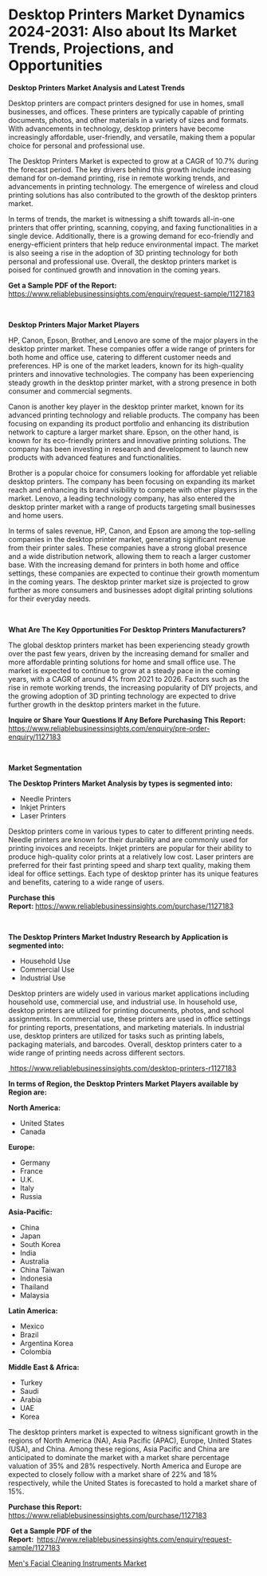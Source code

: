 <p><h1>Desktop Printers Market Dynamics 2024-2031: Also about Its Market Trends, Projections, and Opportunities</h1></p><p><strong>Desktop Printers Market Analysis and Latest Trends</strong></p>
<p><p>Desktop printers are compact printers designed for use in homes, small businesses, and offices. These printers are typically capable of printing documents, photos, and other materials in a variety of sizes and formats. With advancements in technology, desktop printers have become increasingly affordable, user-friendly, and versatile, making them a popular choice for personal and professional use.</p><p>The Desktop Printers Market is expected to grow at a CAGR of 10.7% during the forecast period. The key drivers behind this growth include increasing demand for on-demand printing, rise in remote working trends, and advancements in printing technology. The emergence of wireless and cloud printing solutions has also contributed to the growth of the desktop printers market.</p><p>In terms of trends, the market is witnessing a shift towards all-in-one printers that offer printing, scanning, copying, and faxing functionalities in a single device. Additionally, there is a growing demand for eco-friendly and energy-efficient printers that help reduce environmental impact. The market is also seeing a rise in the adoption of 3D printing technology for both personal and professional use. Overall, the desktop printers market is poised for continued growth and innovation in the coming years.</p></p>
<p><strong>Get a Sample PDF of the Report:&nbsp;</strong> <a href="https://www.reliablebusinessinsights.com/enquiry/request-sample/1127183">https://www.reliablebusinessinsights.com/enquiry/request-sample/1127183</a></p>
<p>&nbsp;</p>
<p><strong>Desktop Printers Major Market Players</strong></p>
<p><p>HP, Canon, Epson, Brother, and Lenovo are some of the major players in the desktop printer market. These companies offer a wide range of printers for both home and office use, catering to different customer needs and preferences. HP is one of the market leaders, known for its high-quality printers and innovative technologies. The company has been experiencing steady growth in the desktop printer market, with a strong presence in both consumer and commercial segments.</p><p>Canon is another key player in the desktop printer market, known for its advanced printing technology and reliable products. The company has been focusing on expanding its product portfolio and enhancing its distribution network to capture a larger market share. Epson, on the other hand, is known for its eco-friendly printers and innovative printing solutions. The company has been investing in research and development to launch new products with advanced features and functionalities.</p><p>Brother is a popular choice for consumers looking for affordable yet reliable desktop printers. The company has been focusing on expanding its market reach and enhancing its brand visibility to compete with other players in the market. Lenovo, a leading technology company, has also entered the desktop printer market with a range of products targeting small businesses and home users.</p><p>In terms of sales revenue, HP, Canon, and Epson are among the top-selling companies in the desktop printer market, generating significant revenue from their printer sales. These companies have a strong global presence and a wide distribution network, allowing them to reach a larger customer base. With the increasing demand for printers in both home and office settings, these companies are expected to continue their growth momentum in the coming years. The desktop printer market size is projected to grow further as more consumers and businesses adopt digital printing solutions for their everyday needs.</p></p>
<p>&nbsp;</p>
<p><strong>What Are The Key Opportunities For Desktop Printers Manufacturers?</strong></p>
<p><p>The global desktop printers market has been experiencing steady growth over the past few years, driven by the increasing demand for smaller and more affordable printing solutions for home and small office use. The market is expected to continue to grow at a steady pace in the coming years, with a CAGR of around 4% from 2021 to 2026. Factors such as the rise in remote working trends, the increasing popularity of DIY projects, and the growing adoption of 3D printing technology are expected to drive further growth in the desktop printers market in the future.</p></p>
<p><strong>Inquire or Share Your Questions If Any Before Purchasing This Report:</strong> <a href="https://www.reliablebusinessinsights.com/enquiry/pre-order-enquiry/1127183">https://www.reliablebusinessinsights.com/enquiry/pre-order-enquiry/1127183</a></p>
<p>&nbsp;</p>
<p><strong>Market Segmentation</strong></p>
<p><strong>The Desktop Printers Market Analysis by types is segmented into:</strong></p>
<p><ul><li>Needle Printers</li><li>Inkjet Printers</li><li>Laser Printers</li></ul></p>
<p><p>Desktop printers come in various types to cater to different printing needs. Needle printers are known for their durability and are commonly used for printing invoices and receipts. Inkjet printers are popular for their ability to produce high-quality color prints at a relatively low cost. Laser printers are preferred for their fast printing speed and sharp text quality, making them ideal for office settings. Each type of desktop printer has its unique features and benefits, catering to a wide range of users.</p></p>
<p><strong>Purchase this Report:&nbsp;</strong><a href="https://www.reliablebusinessinsights.com/purchase/1127183">https://www.reliablebusinessinsights.com/purchase/1127183</a></p>
<p>&nbsp;</p>
<p><strong>The Desktop Printers Market Industry Research by Application is segmented into:</strong></p>
<p><ul><li>Household Use</li><li>Commercial Use</li><li>Industrial Use</li></ul></p>
<p><p>Desktop printers are widely used in various market applications including household use, commercial use, and industrial use. In household use, desktop printers are utilized for printing documents, photos, and school assignments. In commercial use, these printers are used in office settings for printing reports, presentations, and marketing materials. In industrial use, desktop printers are utilized for tasks such as printing labels, packaging materials, and barcodes. Overall, desktop printers cater to a wide range of printing needs across different sectors.</p></p>
<p><a href="https://www.reliablebusinessinsights.com/desktop-printers-r1127183">&nbsp;https://www.reliablebusinessinsights.com/desktop-printers-r1127183</a></p>
<p><strong>In terms of Region, the Desktop Printers Market Players available by Region are:</strong></p>
<p>
    <p> <strong> North America: </strong>
        <ul>
            <li>United States</li>
            <li>Canada</li>
        </ul>
        </p> 
    <p> <strong> Europe: </strong>
        <ul>
            <li>Germany</li>
            <li>France</li>
            <li>U.K.</li>
            <li>Italy</li>
            <li>Russia</li>
        </ul>
        </p> 
    <p> <strong> Asia-Pacific: </strong>
        <ul>
            <li>China</li>
            <li>Japan</li>
            <li>South Korea</li>
            <li>India</li>
            <li>Australia</li>
            <li>China Taiwan</li>
            <li>Indonesia</li>
            <li>Thailand</li>
            <li>Malaysia</li>
        </ul>
        </p> 
    <p> <strong> Latin America: </strong>
        <ul>
            <li>Mexico</li>
            <li>Brazil</li>
            <li>Argentina Korea</li>
            <li>Colombia</li>
        </ul>
        </p> 
    <p> <strong> Middle East & Africa: </strong>
        <ul>
            <li>Turkey</li>
            <li>Saudi</li>
            <li>Arabia</li>
            <li>UAE</li>
            <li>Korea</li>
        </ul>
    </p>
    </p>
<p><p>The desktop printers market is expected to witness significant growth in the regions of North America (NA), Asia Pacific (APAC), Europe, United States (USA), and China. Among these regions, Asia Pacific and China are anticipated to dominate the market with a market share percentage valuation of 35% and 28% respectively. North America and Europe are expected to closely follow with a market share of 22% and 18% respectively, while the United States is forecasted to hold a market share of 15%.</p></p>
<p><strong>Purchase this Report: </strong><a href="https://www.reliablebusinessinsights.com/purchase/1127183">https://www.reliablebusinessinsights.com/purchase/1127183</a></p>
<p>&nbsp;<strong>Get a Sample PDF of the Report:&nbsp;&nbsp;</strong><a href="https://www.reliablebusinessinsights.com/enquiry/request-sample/1127183">https://www.reliablebusinessinsights.com/enquiry/request-sample/1127183</a></p>
<p><strong></strong></p>
<p><p><a href="https://www.linkedin.com/pulse/global-mens-facial-cleaning-instruments-market-size-u1v9e?trackingId=KlOoKmHrSLWzsQ3cRhAuRg%3D%3D">Men's Facial Cleaning Instruments Market</a></p></p>